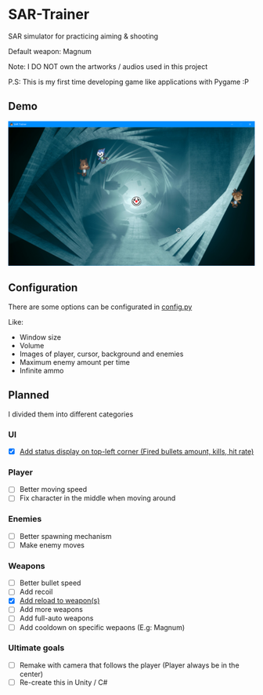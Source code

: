 # SAR-Trainer

SAR simulator for practicing aiming &amp; shooting

Default weapon: Magnum

Note: I DO NOT own the artworks / audios used in this project

P.S: This is my first time developing game like applications with Pygame :P

## Demo

![init](./img/demo/init.png)

## Configuration

There are some options can be configurated in [config.py](./config.py)

Like: 

* Window size
* Volume
* Images of player, cursor, background and enemies
* Maximum enemy amount per time
* Infinite ammo

## Planned

I divided them into different categories

### UI

* [x] [Add status display on top-left corner (Fired bullets amount, kills, hit rate)](https://github.com/ManHinnn0509/SAR-Trainer/commit/513b867c0efbafbda7e3187e012dbd279c076073)

### Player

* [ ] Better moving speed
* [ ] Fix character in the middle when moving around

### Enemies

* [ ] Better spawning mechanism
* [ ] Make enemy moves

### Weapons

* [ ] Better bullet speed
* [ ] Add recoil
* [x] [Add reload to weapon(s)](https://github.com/ManHinnn0509/SAR-Trainer/commit/9966ed697c7f61d9a28fb765e7a619fc77dd772d)
* [ ] Add more weapons
* [ ] Add full-auto weapons
* [ ] Add cooldown on specific wepaons (E.g: Magnum)

### Ultimate goals

* [ ] Remake with camera that follows the player (Player always be in the center)
* [ ] Re-create this in Unity / C#
